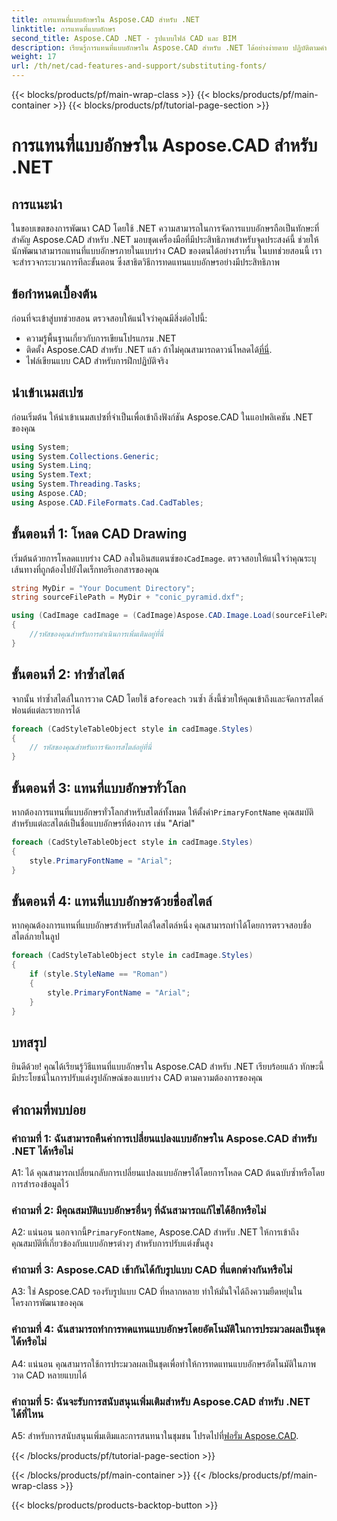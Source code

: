 ```yaml
---
title: การแทนที่แบบอักษรใน Aspose.CAD สำหรับ .NET
linktitle: การแทนที่แบบอักษร
second_title: Aspose.CAD .NET - รูปแบบไฟล์ CAD และ BIM
description: เรียนรู้การแทนที่แบบอักษรใน Aspose.CAD สำหรับ .NET ได้อย่างง่ายดาย ปฏิบัติตามคำแนะนำทีละขั้นตอนของเราเพื่อการปรับแต่งแบบอักษรที่มีประสิทธิภาพในแบบร่าง CAD ของคุณ
weight: 17
url: /th/net/cad-features-and-support/substituting-fonts/
---
```


{{< blocks/products/pf/main-wrap-class >}}
{{< blocks/products/pf/main-container >}}
{{< blocks/products/pf/tutorial-page-section >}}

# การแทนที่แบบอักษรใน Aspose.CAD สำหรับ .NET

## การแนะนำ

ในขอบเขตของการพัฒนา CAD โดยใช้ .NET ความสามารถในการจัดการแบบอักษรถือเป็นทักษะที่สำคัญ Aspose.CAD สำหรับ .NET มอบชุดเครื่องมือที่มีประสิทธิภาพสำหรับจุดประสงค์นี้ ช่วยให้นักพัฒนาสามารถแทนที่แบบอักษรภายในแบบร่าง CAD ของตนได้อย่างราบรื่น ในบทช่วยสอนนี้ เราจะสำรวจกระบวนการทีละขั้นตอน ซึ่งสาธิตวิธีการทดแทนแบบอักษรอย่างมีประสิทธิภาพ

## ข้อกำหนดเบื้องต้น

ก่อนที่จะเข้าสู่บทช่วยสอน ตรวจสอบให้แน่ใจว่าคุณมีสิ่งต่อไปนี้:

- ความรู้พื้นฐานเกี่ยวกับการเขียนโปรแกรม .NET
-  ติดตั้ง Aspose.CAD สำหรับ .NET แล้ว ถ้าไม่คุณสามารถดาวน์โหลดได้[ที่นี่](https://releases.aspose.com/cad/net/).
- ไฟล์เขียนแบบ CAD สำหรับการฝึกปฏิบัติจริง

## นำเข้าเนมสเปซ

ก่อนเริ่มต้น ให้นำเข้าเนมสเปซที่จำเป็นเพื่อเข้าถึงฟังก์ชัน Aspose.CAD ในแอปพลิเคชัน .NET ของคุณ

```csharp
using System;
using System.Collections.Generic;
using System.Linq;
using System.Text;
using System.Threading.Tasks;
using Aspose.CAD;
using Aspose.CAD.FileFormats.Cad.CadTables;
```

## ขั้นตอนที่ 1: โหลด CAD Drawing

 เริ่มต้นด้วยการโหลดแบบร่าง CAD ลงในอินสแตนซ์ของ`CadImage`. ตรวจสอบให้แน่ใจว่าคุณระบุเส้นทางที่ถูกต้องไปยังไดเร็กทอรีเอกสารของคุณ

```csharp
string MyDir = "Your Document Directory";
string sourceFilePath = MyDir + "conic_pyramid.dxf";

using (CadImage cadImage = (CadImage)Aspose.CAD.Image.Load(sourceFilePath))
{
    //รหัสของคุณสำหรับการดำเนินการเพิ่มเติมอยู่ที่นี่
}
```

## ขั้นตอนที่ 2: ทำซ้ำสไตล์

 จากนั้น ทำซ้ำสไตล์ในการวาด CAD โดยใช้ a`foreach` วนซ้ำ สิ่งนี้ช่วยให้คุณเข้าถึงและจัดการสไตล์ฟอนต์แต่ละรายการได้

```csharp
foreach (CadStyleTableObject style in cadImage.Styles)
{
    // รหัสของคุณสำหรับการจัดการสไตล์อยู่ที่นี่
}
```

## ขั้นตอนที่ 3: แทนที่แบบอักษรทั่วโลก

 หากต้องการแทนที่แบบอักษรทั่วโลกสำหรับสไตล์ทั้งหมด ให้ตั้งค่า`PrimaryFontName` คุณสมบัติสำหรับแต่ละสไตล์เป็นชื่อแบบอักษรที่ต้องการ เช่น "Arial"

```csharp
foreach (CadStyleTableObject style in cadImage.Styles)
{
    style.PrimaryFontName = "Arial";
}
```

## ขั้นตอนที่ 4: แทนที่แบบอักษรด้วยชื่อสไตล์

หากคุณต้องการแทนที่แบบอักษรสำหรับสไตล์ใดสไตล์หนึ่ง คุณสามารถทำได้โดยการตรวจสอบชื่อสไตล์ภายในลูป

```csharp
foreach (CadStyleTableObject style in cadImage.Styles)
{
    if (style.StyleName == "Roman")
    {
        style.PrimaryFontName = "Arial";
    }
}
```

## บทสรุป

ยินดีด้วย! คุณได้เรียนรู้วิธีแทนที่แบบอักษรใน Aspose.CAD สำหรับ .NET เรียบร้อยแล้ว ทักษะนี้มีประโยชน์ในการปรับแต่งรูปลักษณ์ของแบบร่าง CAD ตามความต้องการของคุณ

## คำถามที่พบบ่อย

### คำถามที่ 1: ฉันสามารถคืนค่าการเปลี่ยนแปลงแบบอักษรใน Aspose.CAD สำหรับ .NET ได้หรือไม่

A1: ได้ คุณสามารถเปลี่ยนกลับการเปลี่ยนแปลงแบบอักษรได้โดยการโหลด CAD ต้นฉบับซ้ำหรือโดยการสำรองข้อมูลไว้

### คำถามที่ 2: มีคุณสมบัติแบบอักษรอื่นๆ ที่ฉันสามารถแก้ไขได้อีกหรือไม่

A2: แน่นอน นอกจากนี้`PrimaryFontName`, Aspose.CAD สำหรับ .NET ให้การเข้าถึงคุณสมบัติที่เกี่ยวข้องกับแบบอักษรต่างๆ สำหรับการปรับแต่งขั้นสูง

### คำถามที่ 3: Aspose.CAD เข้ากันได้กับรูปแบบ CAD ที่แตกต่างกันหรือไม่

A3: ใช่ Aspose.CAD รองรับรูปแบบ CAD ที่หลากหลาย ทำให้มั่นใจได้ถึงความยืดหยุ่นในโครงการพัฒนาของคุณ

### คำถามที่ 4: ฉันสามารถทำการทดแทนแบบอักษรโดยอัตโนมัติในการประมวลผลเป็นชุดได้หรือไม่

A4: แน่นอน คุณสามารถใช้การประมวลผลเป็นชุดเพื่อทำให้การทดแทนแบบอักษรอัตโนมัติในภาพวาด CAD หลายแบบได้

### คำถามที่ 5: ฉันจะรับการสนับสนุนเพิ่มเติมสำหรับ Aspose.CAD สำหรับ .NET ได้ที่ไหน

 A5: สำหรับการสนับสนุนเพิ่มเติมและการสนทนาในชุมชน โปรดไปที่[ฟอรั่ม Aspose.CAD](https://forum.aspose.com/c/cad/19).


{{< /blocks/products/pf/tutorial-page-section >}}

{{< /blocks/products/pf/main-container >}}
{{< /blocks/products/pf/main-wrap-class >}}

{{< blocks/products/products-backtop-button >}}
